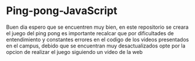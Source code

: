 # Ping-pong-JavaScript
Buen dia espero que se encuentren muy bien, en este repositorio se creara el juego del ping pong es importante recalcar que por dificultades de entendimiento y constantes errores en el codigo de los videos presentados en el campus, debido que se encuentran muy desactualizados opte por la opcion de realizar el juego siguiendo un video de la web
